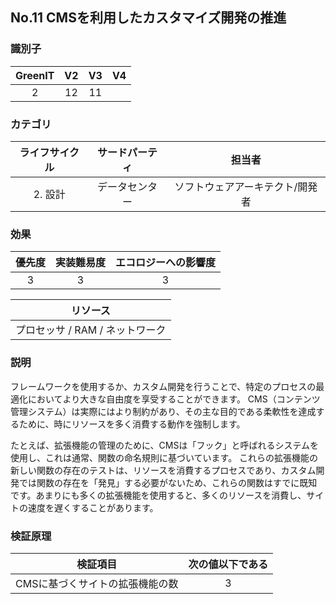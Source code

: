 ## No.11 CMSを利用したカスタマイズ開発の推進

### 識別子

| GreenIT |  V2  |  V3  |  V4  |
|:-------:|:----:|:----:|:----:|
|   2   | 12  | 11  |      |

### カテゴリ

| ライフサイクル |  サードパーティ  |  担当者  |
|:---------:|:----:|:----:|
| 2. 設計 | データセンター | ソフトウェアアーキテクト/開発者 |

### 効果

| 優先度 |      実装難易度       |  エコロジーへの影響度    |
|:-------------------:|:-------------------------:|:---------------------:|
| 3 | 3 | 3 |

|リソース                                      |
|:----------------------------------------------------------:|
|  プロセッサ  / RAM / ネットワーク  |

### 説明

フレームワークを使用するか、カスタム開発を行うことで、特定のプロセスの最適化においてより大きな自由度を享受することができます。
CMS（コンテンツ管理システム）は実際にはより制約があり、その主な目的である柔軟性を達成するために、時にリソースを多く消費する動作を強制します。

たとえば、拡張機能の管理のために、CMSは「フック」と呼ばれるシステムを使用し、これは通常、関数の命名規則に基づいています。
これらの拡張機能の新しい関数の存在のテストは、リソースを消費するプロセスであり、カスタム開発では関数の存在を「発見」する必要がないため、これらの関数はすでに既知です。あまりにも多くの拡張機能を使用すると、多くのリソースを消費し、サイトの速度を遅くすることがあります。

### 検証原理

| 検証項目     | 次の値以下である   |  
|-------------------|:-------------------------:|
| CMSに基づくサイトの拡張機能の数  | 3  |
